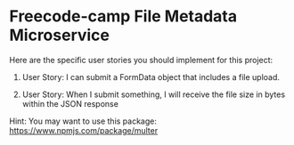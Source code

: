 # Freecode-camp File Metadata Microservice

Here are the specific user stories you should implement for this project:

1. User Story: I can submit a FormData object that includes a file upload.

2. User Story: When I submit something, I will receive the file size in bytes within the JSON response

Hint: You may want to use this package: https://www.npmjs.com/package/multer
